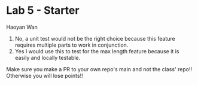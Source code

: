 # Lab 5 - Starter
Haoyan Wan

1. No, a unit test would not be the right choice because this feature requires multiple parts to work in conjunction. 
2. Yes I would use this to test for the max length feature because it is easily and locally testable.

Make sure you make a PR to your own repo's main and not the class' repo!! Otherwise you will lose points!!

